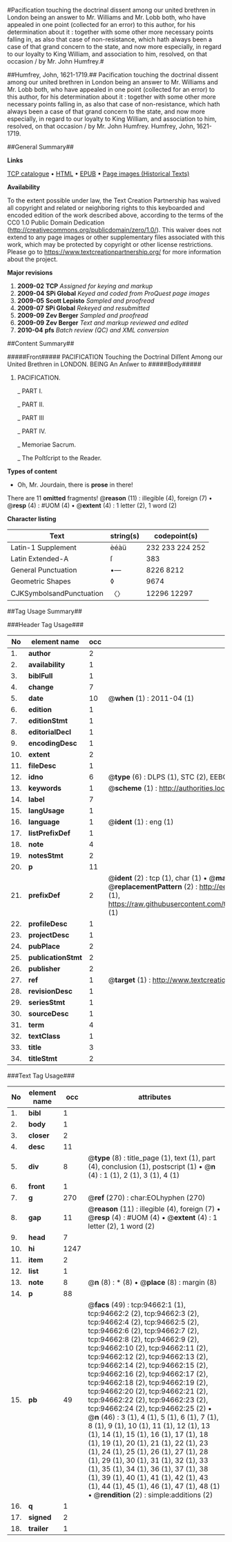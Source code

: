 #Pacification touching the doctrinal dissent among our united brethren in London being an answer to Mr. Williams and Mr. Lobb both, who have appealed in one point (collected for an error) to this author, for his determination about it : together with some other more necessary points falling in, as also that case of non-resistance, which hath always been a case of that grand concern to the state, and now more especially, in regard to our loyalty to King William, and association to him, resolved, on that occasion / by Mr. John Humfrey.#

##Humfrey, John, 1621-1719.##
Pacification touching the doctrinal dissent among our united brethren in London being an answer to Mr. Williams and Mr. Lobb both, who have appealed in one point (collected for an error) to this author, for his determination about it : together with some other more necessary points falling in, as also that case of non-resistance, which hath always been a case of that grand concern to the state, and now more especially, in regard to our loyalty to King William, and association to him, resolved, on that occasion / by Mr. John Humfrey.
Humfrey, John, 1621-1719.

##General Summary##

**Links**

[TCP catalogue](http://www.ota.ox.ac.uk/tcp/)  • 
[HTML](http://tei.it.ox.ac.uk/tcp/Texts-HTML/free/A45/A45147.html)  • 
[EPUB](http://tei.it.ox.ac.uk/tcp/Texts-EPUB/free/A45/A45147.epub) • 
[Page images (Historical Texts)](https://historicaltexts.jisc.ac.uk/eebo-12859783e)

**Availability**

To the extent possible under law, the Text Creation Partnership has waived all copyright and related or neighboring rights to this keyboarded and encoded edition of the work described above, according to the terms of the CC0 1.0 Public Domain Dedication (http://creativecommons.org/publicdomain/zero/1.0/). This waiver does not extend to any page images or other supplementary files associated with this work, which may be protected by copyright or other license restrictions. Please go to https://www.textcreationpartnership.org/ for more information about the project.

**Major revisions**

1. __2009-02__ __TCP__ *Assigned for keying and markup*
1. __2009-04__ __SPi Global__ *Keyed and coded from ProQuest page images*
1. __2009-05__ __Scott Lepisto__ *Sampled and proofread*
1. __2009-07__ __SPi Global__ *Rekeyed and resubmitted*
1. __2009-09__ __Zev Berger__ *Sampled and proofread*
1. __2009-09__ __Zev Berger__ *Text and markup reviewed and edited*
1. __2010-04__ __pfs__ *Batch review (QC) and XML conversion*

##Content Summary##

#####Front#####
PACIFICATION Touching the Doctrinal Diſſent Among our United Brethren in LONDON. BEING An Anſwer to 
#####Body#####

1. PACIFICATION.

    _ PART I.

    _ PART II.

    _ PART III

    _ PART IV.

    _ Memoriae Sacrum.

    _ The Poſtſcript to the Reader.

**Types of content**

  * Oh, Mr. Jourdain, there is **prose** in there!

There are 11 **omitted** fragments! 
 @__reason__ (11) : illegible (4), foreign (7)  •  @__resp__ (4) : #UOM (4)  •  @__extent__ (4) : 1 letter (2), 1 word (2)

**Character listing**


|Text|string(s)|codepoint(s)|
|---|---|---|
|Latin-1 Supplement|èéàü|232 233 224 252|
|Latin Extended-A|ſ|383|
|General Punctuation|•—|8226 8212|
|Geometric Shapes|◊|9674|
|CJKSymbolsandPunctuation|〈〉|12296 12297|

##Tag Usage Summary##

###Header Tag Usage###

|No|element name|occ|attributes|
|---|---|---|---|
|1.|__author__|2||
|2.|__availability__|1||
|3.|__biblFull__|1||
|4.|__change__|7||
|5.|__date__|10| @__when__ (1) : 2011-04 (1)|
|6.|__edition__|1||
|7.|__editionStmt__|1||
|8.|__editorialDecl__|1||
|9.|__encodingDesc__|1||
|10.|__extent__|2||
|11.|__fileDesc__|1||
|12.|__idno__|6| @__type__ (6) : DLPS (1), STC (2), EEBO-CITATION (1), OCLC (1), VID (1)|
|13.|__keywords__|1| @__scheme__ (1) : http://authorities.loc.gov/ (1)|
|14.|__label__|7||
|15.|__langUsage__|1||
|16.|__language__|1| @__ident__ (1) : eng (1)|
|17.|__listPrefixDef__|1||
|18.|__note__|4||
|19.|__notesStmt__|2||
|20.|__p__|11||
|21.|__prefixDef__|2| @__ident__ (2) : tcp (1), char (1)  •  @__matchPattern__ (2) : ([0-9\-]+):([0-9IVX]+) (1), (.+) (1)  •  @__replacementPattern__ (2) : http://eebo.chadwyck.com/downloadtiff?vid=$1&page=$2 (1), https://raw.githubusercontent.com/textcreationpartnership/Texts/master/tcpchars.xml#$1 (1)|
|22.|__profileDesc__|1||
|23.|__projectDesc__|1||
|24.|__pubPlace__|2||
|25.|__publicationStmt__|2||
|26.|__publisher__|2||
|27.|__ref__|1| @__target__ (1) : http://www.textcreationpartnership.org/docs/. (1)|
|28.|__revisionDesc__|1||
|29.|__seriesStmt__|1||
|30.|__sourceDesc__|1||
|31.|__term__|4||
|32.|__textClass__|1||
|33.|__title__|3||
|34.|__titleStmt__|2||


###Text Tag Usage###

|No|element name|occ|attributes|
|---|---|---|---|
|1.|__bibl__|1||
|2.|__body__|1||
|3.|__closer__|2||
|4.|__desc__|11||
|5.|__div__|8| @__type__ (8) : title_page (1), text (1), part (4), conclusion (1), postscript (1)  •  @__n__ (4) : 1 (1), 2 (1), 3 (1), 4 (1)|
|6.|__front__|1||
|7.|__g__|270| @__ref__ (270) : char:EOLhyphen (270)|
|8.|__gap__|11| @__reason__ (11) : illegible (4), foreign (7)  •  @__resp__ (4) : #UOM (4)  •  @__extent__ (4) : 1 letter (2), 1 word (2)|
|9.|__head__|7||
|10.|__hi__|1247||
|11.|__item__|2||
|12.|__list__|1||
|13.|__note__|8| @__n__ (8) : * (8)  •  @__place__ (8) : margin (8)|
|14.|__p__|88||
|15.|__pb__|49| @__facs__ (49) : tcp:94662:1 (1), tcp:94662:2 (2), tcp:94662:3 (2), tcp:94662:4 (2), tcp:94662:5 (2), tcp:94662:6 (2), tcp:94662:7 (2), tcp:94662:8 (2), tcp:94662:9 (2), tcp:94662:10 (2), tcp:94662:11 (2), tcp:94662:12 (2), tcp:94662:13 (2), tcp:94662:14 (2), tcp:94662:15 (2), tcp:94662:16 (2), tcp:94662:17 (2), tcp:94662:18 (2), tcp:94662:19 (2), tcp:94662:20 (2), tcp:94662:21 (2), tcp:94662:22 (2), tcp:94662:23 (2), tcp:94662:24 (2), tcp:94662:25 (2)  •  @__n__ (46) : 3 (1), 4 (1), 5 (1), 6 (1), 7 (1), 8 (1), 9 (1), 10 (1), 11 (1), 12 (1), 13 (1), 14 (1), 15 (1), 16 (1), 17 (1), 18 (1), 19 (1), 20 (1), 21 (1), 22 (1), 23 (1), 24 (1), 25 (1), 26 (1), 27 (1), 28 (1), 29 (1), 30 (1), 31 (1), 32 (1), 33 (1), 35 (1), 34 (1), 36 (1), 37 (1), 38 (1), 39 (1), 40 (1), 41 (1), 42 (1), 43 (1), 44 (1), 45 (1), 46 (1), 47 (1), 48 (1)  •  @__rendition__ (2) : simple:additions (2)|
|16.|__q__|1||
|17.|__signed__|2||
|18.|__trailer__|1||
